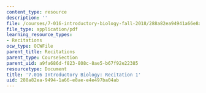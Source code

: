 ```yaml
---
content_type: resource
description: ''
file: /courses/7-016-introductory-biology-fall-2018/288a82ea94941a66e8aee4e497ba04ab_MIT7_016F18rec1.pdf
file_type: application/pdf
learning_resource_types:
- Recitations
ocw_type: OCWFile
parent_title: Recitations
parent_type: CourseSection
parent_uid: a9fa686d-f823-808c-8ae5-b67f92e22385
resourcetype: Document
title: '7.016 Introductory Biology: Recitation 1'
uid: 288a82ea-9494-1a66-e8ae-e4e497ba04ab
---
```

